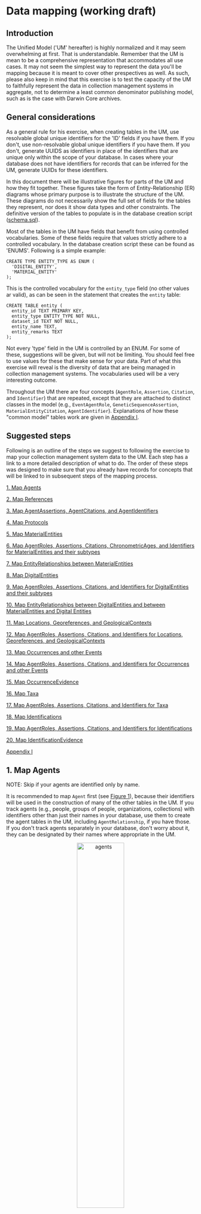 # Data mapping (working draft)

## Introduction

The Unified Model ('UM' hereafter) is highly normalized and it may seem overwhelming at first. That is understandable. Remember that the UM is mean to be a comprehensive representation that accommodates all use cases. It may not seem the simplest way to represent the data you'll be mapping because it is meant to cover other prespectives as well. As such, please also keep in mind that this exercise is to test the capacity of the UM to faithfully represent the data in collection management systems in aggregate, not to determine a least common denominator publishing model, such as is the case with Darwin Core archives. 

## General considerations

As a general rule for his exercise, when creating tables in the UM, use resolvable global unique identifiers for the 'ID' fields if you have them. If you don't, use non-resolvable global unique identifiers if you have them. If you don't, generate UUIDS as identifiers in place of the identifiers that are unique only within the scope of your database. In cases where your database does not have identifiers for records that can be inferred for the UM, generate UUIDs for these identifiers.

In this document there will be illustrative figures for parts of the UM and how they fit together. These figures take the form of Entity-Relationship (ER) diagrams whose primary purpose is to illustrate the structure of the UM. These diagrams do not necessarily show the full set of fields for the tables they represent, nor does it show data types and other constraints. The definitive version of the tables to populate is in the database creation script ([schema.sql](./schema.sql)).

Most of the tables in the UM have fields that benefit from using controlled vocabularies. Some of these fields require that values strictly adhere to a controlled vocabulary. In the database creation script these can be found as 'ENUMS'. Following is a simple example:

```
CREATE TYPE ENTITY_TYPE AS ENUM (
  'DIGITAL_ENTITY',
  'MATERIAL_ENTITY'
);
```
This is the controlled vocabulary for the `entity_type` field (no other values ar valid), as can be seen in the statement that creates the `entity` table:

```
CREATE TABLE entity (
  entity_id TEXT PRIMARY KEY,
  entity_type ENTITY_TYPE NOT NULL,
  dataset_id TEXT NOT NULL,
  entity_name TEXT,
  entity_remarks TEXT
);
```

Not every 'type' field in the UM is controlled by an ENUM. For some of these, suggestions will be given, but will not be limiting. You should feel free to use values for these that make sense for your data. Part of what this exercise will reveal is the diversity of data that are being managed in collection management systems. The vocabularies used will be a very interesting outcome.

Throughout the UM there are four concepts (`AgentRole`, `Assertion`, `Citation`, and `Identifier`) that are repeated, except that they are attached to distinct classes in the model (e.g., `EventAgentRole`, `GeneticSequenceAssertion`, `MaterialEntityCitation`, `AgentIdentifier`). Explanations of how these "common model" tables work are given in [Appendix I](#appendix-i).

## Suggested steps

Following is an outline of the steps we suggest to following the exercise to map your collection management system data to the UM. Each step has a link to a more detailed description of what to do. The order of these steps was designed to make sure that you already have records for concepts that will be linked to in subsequent steps of the mapping process.

[1. Map Agents](#1-map-agents)

[2. Map References](#2-map-references)

[3. Map AgentAssertions, AgentCitations, and AgentIdentifiers](#3-map-agentassertions-agentcitations-and-agentidentifiers)

[4. Map Protocols](#4-map-protocols)

[5. Map MaterialEntities](#5-map-materialentities)

[6. Map AgentRoles, Assertions, Citations, ChronometricAges, and Identifiers for MaterialEntities and their subtypes](#)

[7. Map EntityRelationships between MaterialEntities](#)

[8. Map DigitalEntities](#)

[9. Map AgentRoles, Assertions, Citations, and Identifiers for DigitalEntities and their subtypes](#)

[10. Map EntityRelationships between DigitalEntities and between MaterialEntities and Digital Entities](#)

[11. Map Locations, Georeferences, and GeologicalContexts](#)

[12. Map AgentRoles, Assertions, Citations, and Identifiers for Locations, Georeferences, and GeologicalContexts](#)

[13. Map Occurrences and other Events](#)

[14. Map AgentRoles, Assertions, Citations, and Identifiers for Occurrences and other Events](#)

[15. Map OccurrenceEvidence](#)

[16. Map Taxa](#)

[17. Map AgentRoles, Assertions, Citations, and Identifiers for Taxa](#)

[18. Map Identifications](#)

[19. Map AgentRoles, Assertions, Citations, and Identifiers for Identifications](#)

[20. Map IdentificationEvidence](#)

[Appendix I](#appendix-i)

## 1. Map Agents

NOTE: Skip if your agents are identified only by name.

It is recommended to map `Agent` first (see [Figure 1](#figure-1)), because their identifiers will be used in the construction of many of the other tables in the UM. If you track agents (e.g., people, groups of people, organizations, collections) with identifiers other than just their names in your database, use them to create the agent tables in the UM, including `AgentRelationship`, if you have those. If you don't track agents separately in your database, don't worry about it, they can be designated by their names where appropriate in the UM. 

<p align=center><img src="./_images/agents.png" alt="agents" width="50%"/>
<p align=center>Figure 1. Agents in the Unified Model

### `agent_type` vocabulary
If an `Agent ` is a `Collection` or an `AgentGroup`, the `agent_type` MUST be `COLLECTION` or `AGENT_GROUP` respectively. However, the agent_type field is not controlled by an ENUM, because there are other possible values that are not subtypes of `Agent`, such as `ORGANIZATION`, `PERSON`, and even `ORGANISM`.

### `collection_type` vocabulary
We would expect to be informed here by work on the Latimer Core. For this exercise we suggest, for example, `MUSEUM`, `HERBARIUM`, `BOTANICAL_GARDEN`, `ZOO`.

### `agent_group_type` vocabulary
An `AgentGroup` is a way to refer to a single `Agent` entity that is composed of multiple `Agent`s. Thus, a group of `Collection`'s might be a `CONSORTIUM`, a group of university students might be a `CLASS`.
  
### `agent_relationship_type` vocabulary
The range of possible relationships between `Agent`'s is vast. Note that the relationship has directionality. The `subject_agent_id` is related to the `object_agent_id` in the direction expressed in the `agent_relationship_type`. Even so, it helps to express the directionality in the `agent_relationship_type` term, for example, `DOCTORAL_ADVISOR_OF` instead of `DOCTORAL_ADVISOR`.

## 2. Map References

NOTE: Skip if your `Reference`'s are identified only by bibliographic citations or if you do not have `Reference`'s in your data.

A `Reference`, like an `Agent`, has the potential to be related to many different kinds of things (e.g., `MaterialEntity`, `Event`, `Taxon`) in the UM, through `Citation`'s. So, if you track references with identifiers, create `Reference` records for them so that they can be connected when the other tables they are related to are created. If you don't track reference separately in your database, don't worry about it, they can be designated by their bibliographic citations where appropriate in the UM. 

## 3. Map AgentAssertions, AgentCitations, and AgentIdentifiers

NOTE: Skip if you created no `Agent` records in [Step 1](#1-map-agents)

We wouldn't expect any of these to be common, but it is possible to create `AgentAssertion`'s, `AgentCitation`'s, and `AgentIdentifier`'s. See [Appendix I](#appendix-i) for general discussions about how to tables work.

## 4. Map Protocols

NOTE: Skip if your `Protocol`'s are identified only by simple strings (names or descriptions) or if you do not have `Protocol`'s mentioned in your data.

A `Protocol` can be used by the classes `Event`, `ChronometricAge`, and the various `Assertion`'s. If you track protocols with identifiers, create `Protocol` records for them so that they can be connected when the tables they are related to are created.

## 5. Map MaterialEntities

![Entities](./_images/entities.png)
<p align=center>Figure 2. Entities in the Unified Model

A `MaterialEntity` can be any physical object (same as [dcterms:PhysicalResource](http://purl.org/dc/terms/PhysicalResource)). In the UM there can be many types of `MaterialEntity`s (distinguished by `materialEntityType`. These can be as specific as desired, but there are two `MaterialEntity` subtype classes to distinguish two important concepts, a `MaterialGroup` and an `Organism`. 
  
A `MaterialGroup` is any set of `MaterialEntity`'s and its utility is to be able to make `Assertion`s about the group as a whole distinct from `Assertion`s about its individual members (e.g., the weight of an entire catch).

An Organism (same as [dwc:Organism](https://dwc.tdwg.org/terms/#organism)) is modeled in the UM as a `MaterialEntity`, even if none of the material remains accessible (such as in the case of some observations, or a specimens that were lost or destroyed). In the most basic case, a cataloged item consists of the entire existing material remains of a single organism. These may be separated into "parts", which may or may not be tracked separately. When they are tracked separately, the `Entity` that unites them is the `Organism`. The derivation of the "parts" from the Organism (or from each other) are [expressed through `EntityRelatiosnhip`s](#7-map-entityrelationships-between-materialentities).
  
Map all physical objects that are tracked separately in your database to `MaterialEntity`s in the UM. For each `MaterialEntity`, create an `Entity` record as well using the same unique identifier for the `materialEntityID` and the `entityID`.  If the `MaterialEntity` one of the subtypes of `MaterialEntity` (`MaterialGroup` or `Organism`), use the same identifier for these as for the corresponding `MaterialEntity` and `Entity`. 
  
## 6. Map AgentRoles, Assertions, Citations, ChronometricAges, and Identifiers for MaterialEntities and their subtypes

  
## 7. Map EntityRelationships between MaterialEntities
## 8. Map DigitalEntities
## 9. Map AgentRoles, Assertions, Citations, and Identifiers for DigitalEntities and their subtypes
## 10. Map EntityRelationships between DigitalEntities and between MaterialEntities and Digital Entities
## 11. Map Locations, Georeferences, and GeologicalContexts

<p align=center><img src="./_images/locations.png" alt="locations" width="50%"/>
<p align=center>Figure 3. Locations in the Unified Model

## 12. Map AgentRoles, Assertions, Citations, and Identifiers for Locations, Georeferences, and GeologicalContexts
## 13. Map Occurrences and other Events

<p align=center><img src="./_images/events.png" alt="events" width="75%"/>
<p align=center>Figure 4. Events in the Unified Model

![Entities](./_images/occurrences.png)
<p align=center>Figure 5. Occurrences in the Unified Model

## 14. Map AgentRoles, Assertions, Citations, and Identifiers for Occurrences and other Events
## 15. Map OccurrenceEvidence
## 16. Map Taxa
## 17. Map AgentRoles, Assertions, Citations, and Identifiers for Taxa
## 18. Map Identifications

![Entities](./_images/identifications.png)
<p align=center>Figure 6. Identifications in the Unified Model

## 19. Map AgentRoles, Assertions, Citations, and Identifiers for Identifications
## 20. Map IdentificationEvidence

## Appendix I


## Data Mapping (previous draft)
The data model is highly normalized and it's understandable that it may feel overwhelming at first.
A suggested approach on how to map data to the model is provided, aiming to introduce it in sections.
These are structured as:

1. Create the core `Entities` in the model (i.e. Specimens, Images, Organisms)
2. Create the `EntityRelationships` between those `Entities` (e.g. capturing that a tissue sample was taken from a specimen)
3. Create the `Events` associated with the `Entities` (e.g. the gathering event)
4. Add the current and historical species `Identifications` to the `MaterialEntities` (Morphological or DNA based)
5. Connect the `Agents` (e.g. People) associated with the `Entities` and `Events`
6. Add the `Assertions` such as measurements or additional fields of interest for all `Entities`
7. Add the `Identifiers` to be tracked along with the `Entities`

It is likely that the source data being mapped won't have all data objects needed and some will need to be "invented". 
For example, a source database may have the collecting event and location merged into a single table. 
This will require an object to be split, or possibly inferred during the mapping.

- All primary keys in tables shown be globally unique, to allow the data to be mixed with data from other sources
- We recommend using a UUID as a key for any object inferred (for this exercise)
- Please always refer to the latest [data schema](./schema.sql) when mapping; it may have evolved since this documentation was created

## 1. Create the core `Entities`

The tables to populate are shown:

![Entities](./_images/entity.png)

Notes:

- This uses inheritance, and so an `Entity` record must exist with the *same ID* as the entry for the sub-entity (and so on)
- The `Entity` IDs should be globally unique as the records will be integrated with other sources
- The `datasetKey` should be a globally unique identifier. In the absence of one, we recommended to use a UUID

## 2. Create the `EntityRelationships`

The tables to populate are shown:

![Entities](./_images/entity_relationship.png)

Notes:

- The `EntityRelationshipID`  should be globally unique as the records will be integrated with other sources

## 3. Create the `Events` 

The tables to populate are shown:

![Entities](./_images/event.png)

Notes:

- The IDs should be globally unique as the records will be integrated with other sources

## 4. Add the species `Identifications` 

The tables to populate are shown for morphological identification:

![Entities](./_images/identification.png)

Notes:

- The IDs should be globally unique as the records will be integrated with other sources

For DNA based identification of a sequence, using a reference taxonomic database the tables are shown:

![Entities](./_images/identification_sequence.png)

## 5. Connect the `Agents` 

The tables to populate are shown:

![Entities](./_images/agent.png)

## 6. Add the `Assertions` 

The tables to populate are shown:

![Entities](./_images/assertion.png)

## 7. Add the `Identifiers`

The tables to populate are shown:

![Entities](./_images/identifier.png)
